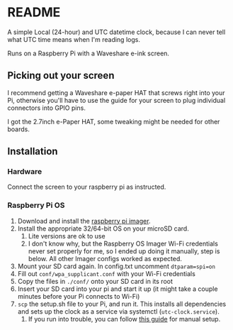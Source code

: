 # README #

A simple Local (24-hour) and UTC datetime clock, because I can never tell what UTC time means when I'm reading logs.

Runs on a Raspberry Pi with a Waveshare e-ink screen.

## Picking out your screen ##
I recommend getting a Waveshare e-paper HAT that screws right into your Pi, otherwise you'll have to use the guide for your screen to plug individual connectors into GPIO pins.

I got the 2.7inch e-Paper HAT, some tweaking might be needed for other boards.

## Installation ##

### Hardware ###
Connect the screen to your raspberry pi as instructed.

### Raspberry Pi OS ###
1. Download and install the [raspberry pi imager](https://www.raspberrypi.com/software/).
1. Install the appropriate 32/64-bit OS on your microSD card.
   1. Lite versions are ok to use
   1. I don't know why, but the Raspberry OS Imager Wi-Fi credentials never set properly for me, so I ended up doing it manually, step is below. All other Imager configs worked as expected.
1. Mount your SD card again. In config.txt uncomment `dtparam=spi=on`
1. Fill out `conf/wpa_supplicant.conf` with your Wi-Fi credentials
1. Copy the files in `./conf/` onto your SD card in its root
1. Insert your SD card into your pi and start it up (it might take a couple minutes before your Pi connects to Wi-Fi)
1. `scp` the setup.sh file to your Pi, and run it. This installs all dependencies and sets up the clock as a service via systemctl (`utc-clock.service`).
   1. If you run into trouble, you can follow [this guide](https://www.waveshare.com/wiki/Template:Raspberry_Pi_Guides_for_SPI_e-Paper) for manual setup.
